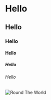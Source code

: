 # Hello
## Hello
### Hello
#### Hello
##### Hello
###### Hello

![Round The World](https://octodex.github.com/images/daftpunktocat-thomas.gif)
